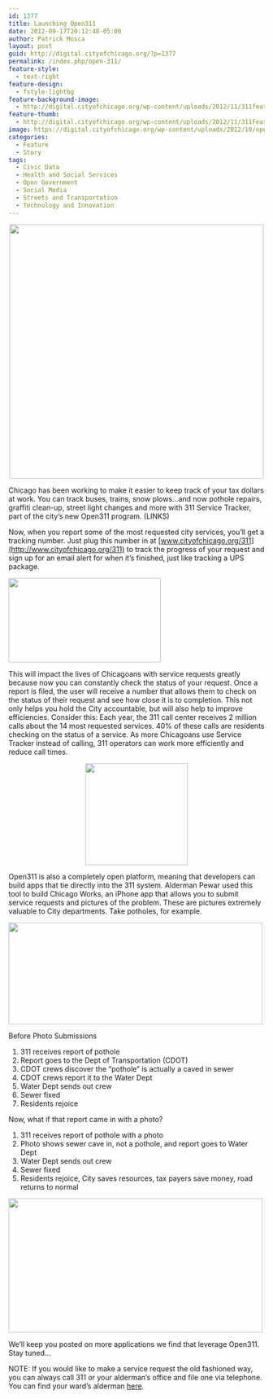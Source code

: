 ```yaml
---
id: 1377
title: Launching Open311
date: 2012-09-17T20:12:48-05:00
author: Patrick Mosca
layout: post
guid: http://digital.cityofchicago.org/?p=1377
permalink: /index.php/open-311/
feature-style:
  - text-right
feature-design:
  - fstyle-lightbg
feature-background-image:
  - http://digital.cityofchicago.org/wp-content/uploads/2012/11/311feature.jpg
feature-thumb:
  - http://digital.cityofchicago.org/wp-content/uploads/2012/11/311Feature-Thumb1.jpg
image: https://digital.cityofchicago.org/wp-content/uploads/2012/10/open3111.png
categories:
  - Feature
  - Story
tags:
  - Civic Data
  - Health and Social Services
  - Open Government
  - Social Media
  - Streets and Transportation
  - Technology and Innovation
---
```

<p style="text-align: center;">
  <a href="http://digital.cityofchicago.org/wp-content/uploads/2012/10/open3111.png"><img class="aligncenter  wp-image-1515" title="open3111" src="http://digital.cityofchicago.org/wp-content/uploads/2012/10/open3111-300x231.png" alt="" width="500" srcset="https://digital.cityofchicago.org/wp-content/uploads/2012/10/open3111-300x231.png 300w, https://digital.cityofchicago.org/wp-content/uploads/2012/10/open3111-1024x791.png 1024w" sizes="(max-width: 300px) 100vw, 300px" /></a>
</p>

Chicago has been working to make it easier to keep track of your tax dollars at work. You can track buses, trains, snow plows…and now pothole repairs, graffiti clean-up, street light changes and more with 311 Service Tracker, part of the city’s new Open311 program. (LINKS)

Now, when you report some of the most requested city services, you’ll get a tracking number. Just plug this number in at [www.cityofchicago.org/311](http://www.cityofchicago.org/311) to track the progress of your request and sign up for an email alert for when it’s finished, just like tracking a UPS package.

[<img loading="lazy" class="aligncenter size-medium wp-image-39830" title="ServiceTracker" src="http://digital.cityofchicago.org/wp-content/uploads/2012/10/ServiceTracker-300x166.png" alt="" width="300" height="166" srcset="https://digital.cityofchicago.org/wp-content/uploads/2012/10/ServiceTracker-300x166.png 300w, https://digital.cityofchicago.org/wp-content/uploads/2012/10/ServiceTracker.png 816w" sizes="(max-width: 300px) 100vw, 300px" />](http://digital.cityofchicago.org/wp-content/uploads/2012/10/ServiceTracker.png)

This will impact the lives of Chicagoans with service requests greatly because now you can constantly check the status of your request. Once a report is filed, the user will receive a number that allows them to check on the status of their request and see how close it is to completion. This not only helps you hold the City accountable, but will also help to improve efficiencies. Consider this: Each year, the 311 call center receives 2 million calls about the 14 most requested services. 40% of these calls are residents checking on the status of a service. As more Chicagoans use Service Tracker instead of calling, 311 operators can work more efficiently and reduce call times.

<p style="text-align: center;">
  <a href="https://itunes.apple.com/us/app/chicago-works/id385798918?mt=8"><img loading="lazy" class="size-full wp-image-39831 aligncenter" title="ChicagoWorks" src="http://digital.cityofchicago.org/wp-content/uploads/2012/10/ChicagoWorks.png" alt="" width="202" height="200" srcset="https://digital.cityofchicago.org/wp-content/uploads/2012/10/ChicagoWorks.png 202w, https://digital.cityofchicago.org/wp-content/uploads/2012/10/ChicagoWorks-150x150.png 150w" sizes="(max-width: 202px) 100vw, 202px" /></a>
</p>

Open311 is also a completely open platform, meaning that developers can build apps that tie directly into the 311 system. Alderman Pewar used this tool to build Chicago Works, an iPhone app that allows you to submit service requests and pictures of the problem. These are pictures extremely valuable to City departments. Take potholes, for example.

<img loading="lazy" class="alignright" title="bored" src="http://i.imgur.com/2YHYD.gif" alt="" width="500" height="200" /> 

Before Photo Submissions

  1. 311 receives report of pothole
  2. Report goes to the Dept of Transportation (CDOT)
  3. CDOT crews discover the “pothole” is actually a caved in sewer
  4. CDOT crews report it to the Water Dept
  5. Water Dept sends out crew
  6. Sewer fixed
  7. Residents rejoice

Now, what if that report came in with a photo?

  1. 311 receives report of pothole with a photo
  2. Photo shows sewer cave in, not a pothole, and report goes to Water Dept
  3. Water Dept sends out crew
  4. Sewer fixed
  5. Residents rejoice, City saves resources, tax payers save money, road returns to normal

<img loading="lazy" class="alignnone" src="http://i.imgur.com/jfV8b.gif" alt="" width="500" height="264" /> 

We’ll keep you posted on more applications we find that leverage Open311. Stay tuned…

NOTE: If you would like to make a service request the old fashioned way, you can always call 311 or your alderman’s office and file one via telephone. You can find your ward’s alderman [here](http://www.cityofchicago.org/city/en/depts/other/provdrs/clerk/svcs/find_your_ward_andalderman.html).